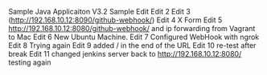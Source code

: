 Sample Java Applicaiton V3.2
Sample Edit
Edit 2
Edit 3 (http://192.168.10.12:8090/github-webhook/)
Edit 4 X Form
Edit 5 http://192.168.10.12:8080/github-webhook/ and ip forwarding from Vagrant to Mac
Edit 6 New Ubuntu Machine.
Edit 7 Configured WebHook with ngrok
Edit 8 Trying again
Edit 9 added / in the end of the URL
Edit 10 re-test after break
Edit 11 changed jenkins server back to http://192.168.10.12:8080/ testing again

